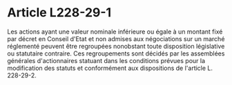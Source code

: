 # Article L228-29-1

Les actions ayant une valeur nominale inférieure ou égale à un montant fixé par décret en Conseil d'Etat et non admises aux négociations sur un marché réglementé peuvent être regroupées nonobstant toute disposition législative ou statutaire contraire. Ces regroupements sont décidés par les assemblées générales d'actionnaires statuant dans les conditions prévues pour la modification des statuts et conformément aux dispositions de l'article L. 228-29-2.
